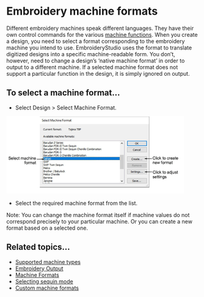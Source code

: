 # Embroidery machine formats

Different embroidery machines speak different languages. They have their own control commands for the various [machine functions](../../glossary/glossary). When you create a design, you need to select a format corresponding to the embroidery machine you intend to use. EmbroideryStudio uses the format to translate digitized designs into a specific machine-readable form. You don’t, however, need to change a design’s ‘native machine format’ in order to output to a different machine. If a selected machine format does not support a particular function in the design, it is simply ignored on output.

## To select a machine format...

- Select Design > Select Machine Format.

![SelectMachineFormat.png](assets/SelectMachineFormat.png)

- Select the required machine format from the list.

Note: You can change the machine format itself if machine values do not correspond precisely to your particular machine. Or you can create a new format based on a selected one.

## Related topics...

- [Supported machine types](../../Management/formats/Supported_machine_types)
- [Embroidery Output](../../Production/output/Embroidery_Output)
- [Machine Formats](../../Setup/machines/Machine_Formats)
- [Selecting sequin mode](../../Applied/sequin_basics/Selecting_sequin_mode)
- [Custom machine formats](../../Setup/machines/Custom_machine_formats)
